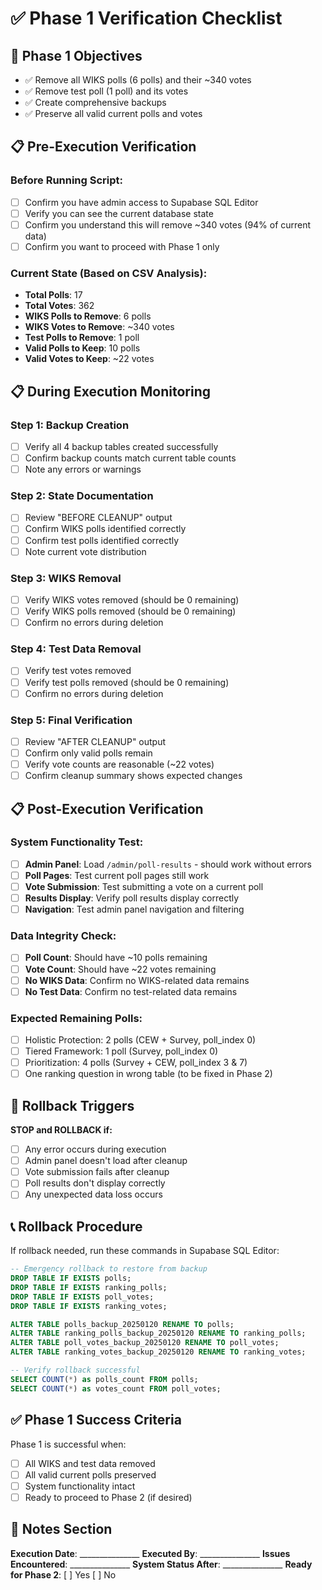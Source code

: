 # ✅ Phase 1 Verification Checklist

## 🎯 **Phase 1 Objectives**
- ✅ Remove all WIKS polls (6 polls) and their ~340 votes
- ✅ Remove test poll (1 poll) and its votes  
- ✅ Create comprehensive backups
- ✅ Preserve all valid current polls and votes

## 📋 **Pre-Execution Verification**

### **Before Running Script:**
- [ ] Confirm you have admin access to Supabase SQL Editor
- [ ] Verify you can see the current database state
- [ ] Confirm you understand this will remove ~340 votes (94% of current data)
- [ ] Confirm you want to proceed with Phase 1 only

### **Current State (Based on CSV Analysis):**
- **Total Polls**: 17
- **Total Votes**: 362
- **WIKS Polls to Remove**: 6 polls
- **WIKS Votes to Remove**: ~340 votes
- **Test Polls to Remove**: 1 poll
- **Valid Polls to Keep**: 10 polls
- **Valid Votes to Keep**: ~22 votes

## 📋 **During Execution Monitoring**

### **Step 1: Backup Creation**
- [ ] Verify all 4 backup tables created successfully
- [ ] Confirm backup counts match current table counts
- [ ] Note any errors or warnings

### **Step 2: State Documentation**
- [ ] Review "BEFORE CLEANUP" output
- [ ] Confirm WIKS polls identified correctly
- [ ] Confirm test polls identified correctly
- [ ] Note current vote distribution

### **Step 3: WIKS Removal**
- [ ] Verify WIKS votes removed (should be 0 remaining)
- [ ] Verify WIKS polls removed (should be 0 remaining)
- [ ] Confirm no errors during deletion

### **Step 4: Test Data Removal**
- [ ] Verify test votes removed
- [ ] Verify test polls removed (should be 0 remaining)
- [ ] Confirm no errors during deletion

### **Step 5: Final Verification**
- [ ] Review "AFTER CLEANUP" output
- [ ] Confirm only valid polls remain
- [ ] Verify vote counts are reasonable (~22 votes)
- [ ] Confirm cleanup summary shows expected changes

## 📋 **Post-Execution Verification**

### **System Functionality Test:**
- [ ] **Admin Panel**: Load `/admin/poll-results` - should work without errors
- [ ] **Poll Pages**: Test current poll pages still work
- [ ] **Vote Submission**: Test submitting a vote on a current poll
- [ ] **Results Display**: Verify poll results display correctly
- [ ] **Navigation**: Test admin panel navigation and filtering

### **Data Integrity Check:**
- [ ] **Poll Count**: Should have ~10 polls remaining
- [ ] **Vote Count**: Should have ~22 votes remaining
- [ ] **No WIKS Data**: Confirm no WIKS-related data remains
- [ ] **No Test Data**: Confirm no test-related data remains

### **Expected Remaining Polls:**
- [ ] Holistic Protection: 2 polls (CEW + Survey, poll_index 0)
- [ ] Tiered Framework: 1 poll (Survey, poll_index 0) 
- [ ] Prioritization: 4 polls (Survey + CEW, poll_index 3 & 7)
- [ ] One ranking question in wrong table (to be fixed in Phase 2)

## 🚨 **Rollback Triggers**

**STOP and ROLLBACK if:**
- [ ] Any error occurs during execution
- [ ] Admin panel doesn't load after cleanup
- [ ] Vote submission fails after cleanup
- [ ] Poll results don't display correctly
- [ ] Any unexpected data loss occurs

## 📞 **Rollback Procedure**

If rollback needed, run these commands in Supabase SQL Editor:

```sql
-- Emergency rollback to restore from backup
DROP TABLE IF EXISTS polls;
DROP TABLE IF EXISTS ranking_polls;
DROP TABLE IF EXISTS poll_votes;
DROP TABLE IF EXISTS ranking_votes;

ALTER TABLE polls_backup_20250120 RENAME TO polls;
ALTER TABLE ranking_polls_backup_20250120 RENAME TO ranking_polls;
ALTER TABLE poll_votes_backup_20250120 RENAME TO poll_votes;
ALTER TABLE ranking_votes_backup_20250120 RENAME TO ranking_votes;

-- Verify rollback successful
SELECT COUNT(*) as polls_count FROM polls;
SELECT COUNT(*) as votes_count FROM poll_votes;
```

## ✅ **Phase 1 Success Criteria**

Phase 1 is successful when:
- [ ] All WIKS and test data removed
- [ ] All valid current polls preserved
- [ ] System functionality intact
- [ ] Ready to proceed to Phase 2 (if desired)

## 📝 **Notes Section**

**Execution Date**: _______________
**Executed By**: _______________
**Issues Encountered**: _______________
**System Status After**: _______________
**Ready for Phase 2**: [ ] Yes [ ] No
